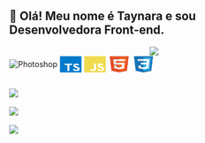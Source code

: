 ## 👋 Olá! Meu nome é Taynara e sou Desenvolvedora Front-end.

<img src="https://media.discordapp.net/attachments/1003404923964244040/1018332702212096100/avatar.png" width="250" align="right">

<div style="display: inline_block"><br>
 
  <img align="center" alt="Photoshop" height="30" width="30" src="https://upload.wikimedia.org/wikipedia/commons/thumb/2/20/Photoshop_CC_icon.png/492px-Photoshop_CC_icon.png">
  <img align="center" alt="TypeScript" height="30" width="40" src="https://raw.githubusercontent.com/devicons/devicon/master/icons/typescript/typescript-plain.svg">
  <img align="center" alt="JavaScript" height="30" width="40" src="https://raw.githubusercontent.com/devicons/devicon/master/icons/javascript/javascript-plain.svg">
  <img align="center" alt="HTML" height="30" width="40" src="https://raw.githubusercontent.com/devicons/devicon/master/icons/html5/html5-original.svg">
  <img align="center" alt="CSS" height="30" width="40" src="https://raw.githubusercontent.com/devicons/devicon/master/icons/css3/css3-original.svg">
  
 
 
 
  </div>


##

<div>

 <a href="https://www.linkedin.com/in/taynara-oliveira-485a16192/" target="_blank"><img src="https://img.shields.io/badge/LinkedIn-0077B5?style=for-the-badge&logo=linkedin&logoColor=white"></a>
 
 <a href="https://www.instagram.com/taynara.olivs/" target="_blank"><img src="https://img.shields.io/badge/-Instagram-%23E4405F?style=for-the-badge&logo=instagram&logoColor=white" target="_blank"></a>
 
 <a href ="mailto:taynara.olivs@gmail.com"><img src="https://img.shields.io/badge/Gmail-D14836?style=for-the-badge&logo=gmail&logoColor=white" target="_blank"></a>

 </div>

